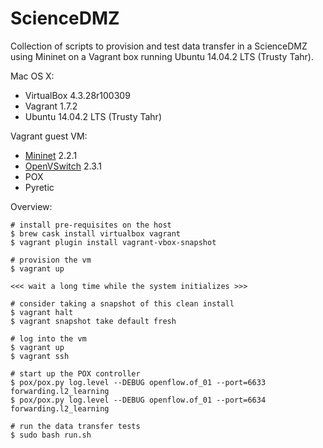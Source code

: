 # ScienceDMZ

Collection of scripts to provision and test data transfer in a ScienceDMZ using Mininet on a Vagrant box running Ubuntu 14.04.2 LTS (Trusty Tahr).

Mac OS X:
- VirtualBox 4.3.28r100309
- Vagrant 1.7.2
- Ubuntu 14.04.2 LTS (Trusty Tahr)

Vagrant guest VM:
- <a href="http://mininet.org/">Mininet</a> 2.2.1
- <a href="http://openvswitch.org/">OpenVSwitch</a> 2.3.1
- POX
- Pyretic

Overview:
```
# install pre-requisites on the host
$ brew cask install virtualbox vagrant
$ vagrant plugin install vagrant-vbox-snapshot

# provision the vm
$ vagrant up

<<< wait a long time while the system initializes >>>

# consider taking a snapshot of this clean install
$ vagrant halt
$ vagrant snapshot take default fresh

# log into the vm
$ vagrant up
$ vagrant ssh 

# start up the POX controller
$ pox/pox.py log.level --DEBUG openflow.of_01 --port=6633 forwarding.l2_learning
$ pox/pox.py log.level --DEBUG openflow.of_01 --port=6634 forwarding.l2_learning

# run the data transfer tests
$ sudo bash run.sh
```
